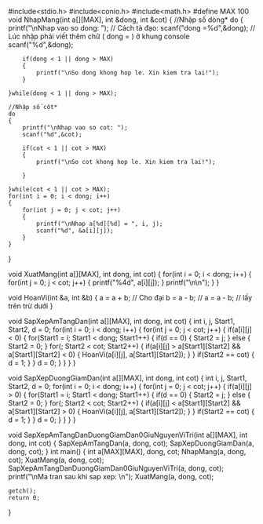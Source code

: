 #include<stdio.h>
#include<conio.h>
#include<math.h>
#define MAX 100
void NhapMang(int a[][MAX], int &dong, int &cot)
{
    //Nhập số dòng*
    do
    {
        printf("\nNhap vao so dong: ");
        // Cách tà đạo: scanf("dong =%d",&dong);  // Lúc nhập phải viết thêm  chữ ( dong =  ) ở khung console
        scanf("%d",&dong);

        if(dong < 1 || dong > MAX)
        {
            printf("\nSo dong khong hop le. Xin kiem tra lai!");
        }

    }while(dong < 1 || dong > MAX);

    //Nhập số cột*
    do
    {
        printf("\nNhap vao so cot: ");
        scanf("%d",&cot);

        if(cot < 1 || cot > MAX)
        {
            printf("\nSo cot khong hop le. Xin kiem tra lai!");

        }

    }while(cot < 1 || cot > MAX);
    for(int i = 0; i < dong; i++)
    {
        for(int j = 0; j < cot; j++)
        {
            printf("\nNhap a[%d][%d] = ", i, j);
            scanf("%d", &a[i][j]);
        }
    }
}

void XuatMang(int a[][MAX], int dong, int cot)
{
    for(int i = 0; i < dong; i++)
    {
        for(int j = 0; j < cot; j++)
        {
            printf("%4d", a[i][j]);
        }
        printf("\n\n");
    }
}

void HoanVi(int &a, int &b)
{
    a = a + b; // Cho đại
    b = a - b;  // 
    a = a - b;  // lấy trên trừ dưới
}

void SapXepAmTangDan(int a[][MAX], int dong, int cot)
{
    int i, j, Start1, Start2, d = 0;
    for(int i = 0; i < dong; i++)
    {
        for(int j = 0; j < cot; j++)
        {
            if(a[i][j] < 0)
            {
                for(Start1 = i; Start1 < dong; Start1++)
                {
                    if(d == 0)
                    {
                        Start2 = j;
                    }
                    else
                    {
                        Start2 = 0;
                    }
                    for(; Start2 < cot; Start2++)
                    {
                        if(a[i][j] > a[Start1][Start2] && a[Start1][Start2] < 0)
                        {
                            HoanVi(a[i][j], a[Start1][Start2]);
                        }
                    }
                    if(Start2 == cot)
                    {
                        d = 1;
                    }
                }
                d = 0;
            }
        }
    }
}

void SapXepDuongGiamDan(int a[][MAX], int dong, int cot)
{
    int i, j, Start1, Start2, d = 0;
    for(int i = 0; i < dong; i++)
    {
        for(int j = 0; j < cot; j++)
        {
            if(a[i][j] > 0)
            {
                for(Start1 = i; Start1 < dong; Start1++)
                {
                    if(d == 0)
                    {
                        Start2 = j;
                    }
                    else
                    {
                        Start2 = 0;
                    }
                    for(; Start2 < cot; Start2++)
                    {
                        if(a[i][j] < a[Start1][Start2] && a[Start1][Start2] > 0)
                        {
                            HoanVi(a[i][j], a[Start1][Start2]);
                        }
                    }
                    if(Start2 == cot)
                    {
                        d = 1;
                    }
                }
                d = 0;
            }
        }
    }
}

void SapXepAmTangDanDuongGiamDan0GiuNguyenViTri(int a[][MAX], int dong, int cot)
{
    SapXepAmTangDan(a, dong, cot);
    SapXepDuongGiamDan(a, dong, cot);
}
int main()
{
    int a[MAX][MAX], dong, cot;
    NhapMang(a, dong, cot);
    XuatMang(a, dong, cot);
    SapXepAmTangDanDuongGiamDan0GiuNguyenViTri(a, dong, cot);
    printf("\nMa tran sau khi sap xep: \n");
    XuatMang(a, dong, cot);
    
    getch();
    return 0;
}

